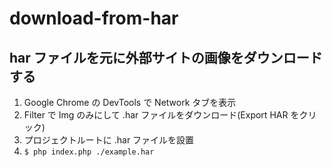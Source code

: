 # download-from-har

## har ファイルを元に外部サイトの画像をダウンロードする

1. Google Chrome の DevTools で Network タブを表示
2. Filter で Img のみにして .har ファイルをダウンロード(Export HAR をクリック)
3. プロジェクトルートに .har ファイルを設置
4. `$ php index.php ./example.har`
